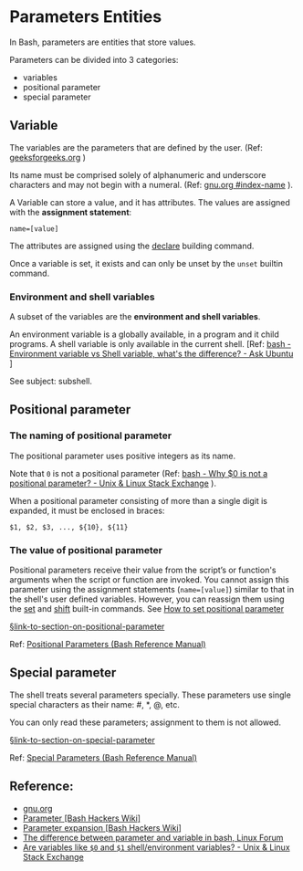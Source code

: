 # Parameters Entities



In Bash, parameters are entities that store values.

Parameters can be divided into 3 categories:

- variables
- positional parameter
- special parameter





## Variable 

The variables are the parameters that are defined by the user.  (Ref: [geeksforgeeks.org](https://www.geeksforgeeks.org/shell-script-to-demonstrate-special-parameters-with-example/) )

Its name must be comprised solely of alphanumeric and underscore characters and may not begin with a numeral.  (Ref:  [gnu.org #index-name](https://www.gnu.org/software/bash/manual/html_node/Definitions.html#index-name) ).

A Variable can store a value, and it has attributes. The values are assigned with the **assignment statement**:

```
name=[value]
```
The attributes are assigned using the [declare](https://www.gnu.org/software/bash/manual/html_node/Bash-Builtins.html#index-declare)  building command.

Once a variable is set, it exists and can only be unset by the `unset` builtin command.




### Environment and shell variables

A subset of the variables are the **environment and shell variables**. 

An environment variable is a globally available, in a program and it child programs. A shell variable is only available in the current shell.  [Ref: [bash - Environment variable vs Shell variable, what's the difference? - Ask Ubuntu](https://askubuntu.com/questions/26318/environment-variable-vs-shell-variable-whats-the-difference) ]

 See subject: subshell.




## Positional parameter

### The naming of positional parameter
The positional parameter uses positive integers as its name. 

Note that `0` is not a positional parameter (Ref: [bash - Why $0 is not a positional parameter? - Unix & Linux Stack Exchange](https://unix.stackexchange.com/questions/412707/why-0-is-not-a-positional-parameter) ).

When a positional parameter consisting of more than a single digit is expanded, it must be enclosed in braces:
```
$1, $2, $3, ..., ${10}, ${11}
```

### The value of positional parameter

Positional parameters receive their value from the script’s or function's arguments when the script or function are invoked. You cannot assign this parameter using the assignment statements (`name=[value]`) similar to that in the shell's user defined variables. However, you can reassign them using the [set](https://www.gnu.org/software/bash/manual/bash.html#index-set) and [shift](https://www.gnu.org/software/bash/manual/bash.html#index-shift) built-in commands. See [How to set positional parameter](./positional-parameter/ipynb--how-to-set-positional-parameter/index.ipynb)

[§link-to-section-on-positional-parameter](./positional-parameter/README.md)

Ref:  [Positional Parameters (Bash Reference Manual)](https://www.gnu.org/software/bash/manual/html_node/Positional-Parameters.html) 


## Special parameter

The shell treats several parameters specially. These parameters use single special characters as their name: #, *, @, etc.

You can only read these parameters; assignment to them is not allowed.

[§link-to-section-on-special-parameter](./special-parameters/README.md)

Ref: [Special Parameters (Bash Reference Manual)](https://www.gnu.org/software/bash/manual/html_node/Special-Parameters.html) 




## Reference:

-  [gnu.org](https://www.gnu.org/software/bash/manual/bash.html#Shell-Parameters)
-  [Parameter [Bash Hackers Wiki]](https://web.archive.org/web/20230316102937/https://wiki.bash-hackers.org/dict/terms/parameter) 
-  [Parameter expansion [Bash Hackers Wiki]](https://web.archive.org/web/20230408142504/https://wiki.bash-hackers.org/syntax/pe) 
- [The difference between parameter and variable in bash, Linux Forum](https://forum.linuxconfig.org/t/the-difference-between-parameter-and-variable-in-bash/1009)
-  [Are variables like `$0` and `$1` shell/environment variables? - Unix & Linux Stack Exchange](https://unix.stackexchange.com/questions/400467/are-variables-like-0-and-1-shell-environment-variables#:~:text=In%20short%2C%20the%20main%20distinction,the%20command%20and%20they%20change.) 
